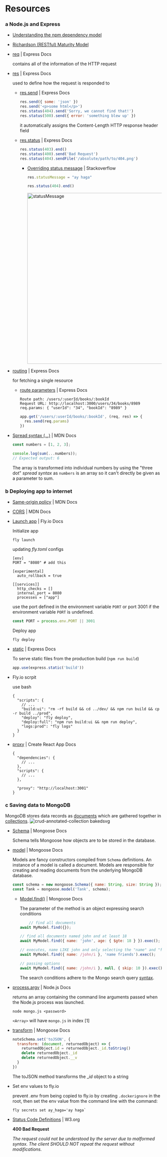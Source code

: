 # Resources

### a Node.js and Express
- [Understanding the npm dependency model](https://lexi-lambda.github.io/blog/2016/08/24/understanding-the-npm-dependency-model/)
- [Richardson (RESTful) Maturity Model](https://martinfowler.com/articles/richardsonMaturityModel.html)
- [req](https://expressjs.com/en/4x/api.html#req) | Express Docs

  contains all of the information of the HTTP request
- [res](https://expressjs.com/en/4x/api.html#res) | Express Docs

  used to define how the request is responded to
  - [res.send](https://expressjs.com/en/4x/api.html#res.send) | Express Docs

    ```js
    res.send({ some: 'json' })
    res.send('<p>some html</p>')
    res.status(404).send('Sorry, we cannot find that!')
    res.status(500).send({ error: 'something blew up' })
    ```
    it automatically assigns the Content-Length HTTP response header field
  - [res.status](https://expressjs.com/en/4x/api.html#res.status) | Express Docs
 
    ```js
    res.status(403).end()
    res.status(400).send('Bad Request')
    res.status(404).sendFile('/absolute/path/to/404.png')
    ```

    - [Overriding status message](https://stackoverflow.com/questions/14154337/how-to-send-a-custom-http-status-message-in-node-express/36507614#36507614) | Stackoverflow

      ```js
      res.statusMessage = "ay haga"
      
      res.status(404).end()
      ```

      <img width="550" alt="statusMessage" src="https://github.com/yousefelassal/fullstackopen/assets/76617202/014543b2-8208-4eb5-b023-1e40ccd6fb8f">

      
    
- [routing](https://expressjs.com/en/guide/routing.html) | Express Docs

  for fetching a single resource
  - [route parameters](https://expressjs.com/en/guide/routing.html#route-parameters) | Express Docs

    ```
    Route path: /users/:userId/books/:bookId
    Request URL: http://localhost:3000/users/34/books/8989
    req.params: { "userId": "34", "bookId": "8989" }
    ```
    
    ```js
    app.get('/users/:userId/books/:bookId', (req, res) => {
      res.send(req.params)
    })
    ```
- [Spread syntax (...)](https://developer.mozilla.org/en-US/docs/Web/JavaScript/Reference/Operators/Spread_syntax) | MDN Docs

  ```js
  const numbers = [1, 2, 3];

  console.log(sum(...numbers));
  // Expected output: 6
  ```
  The array is transformed into individual numbers by using the "three dot" _spread syntax_ as `numbers` is an array so it can't directly be given as a parameter to sum.

### b Deploying app to internet
- [Same-origin policy](https://developer.mozilla.org/en-US/docs/Web/Security/Same-origin_policy) | MDN Docs
- [CORS](https://developer.mozilla.org/en-US/docs/Web/HTTP/CORS) | MDN Docs
- [Launch app](https://fly.io/docs/hands-on/launch-app/) | Fly.io Docs

  Initialize app
  ```
  fly launch
  ```
  updating _fly.toml_ configs
  ```
  [env]
  PORT = "8080" # add this
  
  [experimental]
    auto_rollback = true
  
  [[services]]
    http_checks = []
    internal_port = 8080 
    processes = ["app"]
  ```

  use the port defined in the environment variable `PORT` or port 3001 if the environment variable `PORT` is undefined. 
  ```js
  const PORT = process.env.PORT || 3001
  ```
  Deploy app
  ```
  fly deploy
  ```
- [static](https://expressjs.com/en/starter/static-files.html) | Express Docs

  To serve static files from the production build (`npm run build`)
  ```js
  app.use(express.static('build'))
  ```
- Fly.io scrpit

  use bash
  ```
  {
    "scripts": {
      // ...
      "build:ui": "rm -rf build && cd ../dev/ && npm run build && cp -r build ../prod",
      "deploy": "fly deploy",
      "deploy:full": "npm run build:ui && npm run deploy",    
      "logs:prod": "fly logs"
    }
  }
  ```
- [proxy](https://create-react-app.dev/docs/proxying-api-requests-in-development/) | Create React App Docs
  
  ```
  {
    "dependencies": {
      // ...
    },
    "scripts": {
      // ...
    },
  
    "proxy": "http://localhost:3001"
  }
  ```
### c Saving data to MongoDB
MongoDB stores data records as [documents](https://www.mongodb.com/docs/manual/core/document/) which are gathered together in [collections](https://www.mongodb.com/docs/manual/core/databases-and-collections/#collections).
![crud-annotated-collection bakedsvg](https://github.com/yousefelassal/fullstackopen/assets/76617202/32c2dca0-5828-4075-91c8-bf03da911f65)

- [Schema](https://mongoosejs.com/docs/guide.html) | Mongoose Docs

  Schema tells Mongoose how objects are to be stored in the database.
- [model](https://mongoosejs.com/docs/models.html) | Mongoose Docs

  Models are fancy constructors compiled from `Schema` definitions. An instance of a model is called a document. Models are responsible for creating and reading documents from the underlying MongoDB database.
  ```js
  const schema = new mongoose.Schema({ name: String, size: String });
  const Tank = mongoose.model('Tank', schema);
  ```
  - [Model.find()](https://mongoosejs.com/docs/api/model.html#Model.find()) | Mongoose Docs

    The parameter of the method is an object expressing search conditions
    ```js
        // find all documents
    await MyModel.find({});
    
    // find all documents named john and at least 18
    await MyModel.find({ name: 'john', age: { $gte: 18 } }).exec();
    
    // executes, name LIKE john and only selecting the "name" and "friends" fields
    await MyModel.find({ name: /john/i }, 'name friends').exec();
    
    // passing options
    await MyModel.find({ name: /john/i }, null, { skip: 10 }).exec();
    ```
    The search conditions adhere to the Mongo search query [syntax](https://www.mongodb.com/docs/manual/reference/operator/query/).
- [process.argv](https://nodejs.org/docs/latest-v8.x/api/process.html#process_process_argv) | Node.js Docs

   returns an array containing the command line arguments passed when the Node.js process was launched.
  ```
  node mongo.js <password>
  ```
  `<Array>` will have `mongo.js` in index [1]
- [transform](https://mongoosejs.com/docs/api/document.html#transform) | Mongoose Docs
  
  ```js
  noteSchema.set('toJSON', {
    transform: (document, returnedObject) => {
      returnedObject.id = returnedObject._id.toString()
      delete returnedObject._id
      delete returnedObject.__v
    }
  })
  ```
  The toJSON method transforms the __id_ object to a string
- Set env values to fly.io
  
  prevent .env from being copied to fly.io by creating `.dockerignore` in the root, then set the env value from the command line with the command:
  ```
  fly secrets set ay_haga='ay haga`
  ```
- [Status Code Definitions](https://www.w3.org/Protocols/rfc2616/rfc2616-sec10.html) | W3.org

  **400 Bad Request**

  _The request could not be understood by the server due to malformed syntax. The client SHOULD NOT repeat the request without modifications._
